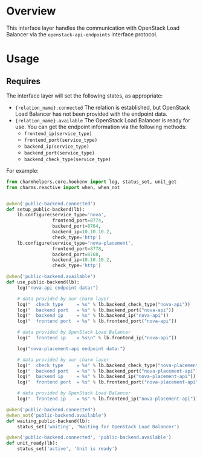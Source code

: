 # Overview

This interface layer handles the communication with OpenStack Load Balancer
via the `openstack-api-endpoints` interface protocol.

# Usage

## Requires

The interface layer will set the following states, as appropriate:

  * `{relation_name}.connected`  The relation is established, but OpenStack
    Load Balancer has not been provided with the endpoint data.
  * `{relation_name}.available`  The OpenStack Load Balancer is ready for
    use. You can get the endpoint information via the following methods:
    * `frontend_ip(service_type)`
    * `frontend_port(service_type)`
    * `backend_ip(service_type)`
    * `backend_port(service_type)`
    * `backend_check_type(service_type)`

For example:

```python
from charmhelpers.core.hookenv import log, status_set, unit_get
from charms.reactive import when, when_not


@when('public-backend.connected')
def setup_public-backend(lb):
    lb.configure(service_type='nova',
                 frontend_port=8774,
                 backend_port=8764,
                 backend_ip=10.10.10.2,
                 check_type='http')
    lb.configure(service_type='nova-placement',
                 frontend_port=8778,
                 backend_port=8768,
                 backend_ip=10.10.10.2,
                 check_type='http')

@when('public-backend.available')
def use_public-backend(lb):
    log("nova-api endpoint data:")

    # data provided by our charm layer
    log("  check type     = %s" % lb.backend_check_type("nova-api"))
    log("  backend port   = %s" % lb.backend_port("nova-api"))
    log("  backend ip     = %s" % lb.backend_ip("nova-api"))
    log("  frontend port  = %s" % lb.frontend_port("nova-api"))

    # data provided by OpenStack Load Balancer
    log("  frontend ip    = %s\n" % lb.frontend_ip("nova-api"))

    log("nova-placement-api endpoint data:")

    # data provided by our charm layer
    log("  check type     = %s" % lb.backend_check_type("nova-placement-api"))
    log("  backend port   = %s" % lb.backend_port("nova-placement-api"))
    log("  backend ip     = %s" % lb.backend_ip("nova-placement-api"))
    log("  frontend port  = %s" % lb.frontend_port("nova-placement-api"))

    # data provided by OpenStack Load Balancer
    log("  frontend ip    = %s" % lb.frontend_ip("nova-placement-api"))

@when('public-backend.connected')
@when_not('public-backend.available')
def waiting_public-backend(lb):
    status_set('waiting', 'Waiting for OpenStack Load Balancer')

@when('public-backend.connected', 'public-backend.available')
def unit_ready(lb):
    status_set('active', 'Unit is ready')
```
